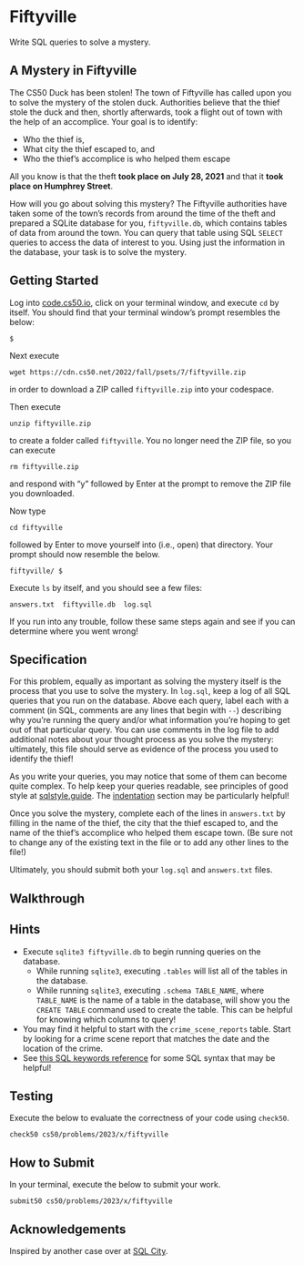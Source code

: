 Fiftyville
==========

Write SQL queries to solve a mystery.

A Mystery in Fiftyville
-----------------------

The CS50 Duck has been stolen! The town of Fiftyville has called upon you to solve the mystery of the stolen duck. Authorities believe that the thief stole the duck and then, shortly afterwards, took a flight out of town with the help of an accomplice. Your goal is to identify:

*   Who the thief is,
*   What city the thief escaped to, and
*   Who the thief’s accomplice is who helped them escape

All you know is that the theft **took place on July 28, 2021** and that it **took place on Humphrey Street**.

How will you go about solving this mystery? The Fiftyville authorities have taken some of the town’s records from around the time of the theft and prepared a SQLite database for you, `fiftyville.db`, which contains tables of data from around the town. You can query that table using SQL `SELECT` queries to access the data of interest to you. Using just the information in the database, your task is to solve the mystery.

Getting Started
---------------

Log into [code.cs50.io](https://code.cs50.io/), click on your terminal window, and execute `cd` by itself. You should find that your terminal window’s prompt resembles the below:

    $
    

Next execute

    wget https://cdn.cs50.net/2022/fall/psets/7/fiftyville.zip
    

in order to download a ZIP called `fiftyville.zip` into your codespace.

Then execute

    unzip fiftyville.zip
    

to create a folder called `fiftyville`. You no longer need the ZIP file, so you can execute

    rm fiftyville.zip
    

and respond with “y” followed by Enter at the prompt to remove the ZIP file you downloaded.

Now type

    cd fiftyville
    

followed by Enter to move yourself into (i.e., open) that directory. Your prompt should now resemble the below.

    fiftyville/ $
    

Execute `ls` by itself, and you should see a few files:

    answers.txt  fiftyville.db  log.sql
    

If you run into any trouble, follow these same steps again and see if you can determine where you went wrong!

Specification
-------------

For this problem, equally as important as solving the mystery itself is the process that you use to solve the mystery. In `log.sql`, keep a log of all SQL queries that you run on the database. Above each query, label each with a comment (in SQL, comments are any lines that begin with `--`) describing why you’re running the query and/or what information you’re hoping to get out of that particular query. You can use comments in the log file to add additional notes about your thought process as you solve the mystery: ultimately, this file should serve as evidence of the process you used to identify the thief!

As you write your queries, you may notice that some of them can become quite complex. To help keep your queries readable, see principles of good style at [sqlstyle.guide](https://www.sqlstyle.guide). The [indentation](https://www.sqlstyle.guide/#indentation) section may be particularly helpful!

Once you solve the mystery, complete each of the lines in `answers.txt` by filling in the name of the thief, the city that the thief escaped to, and the name of the thief’s accomplice who helped them escape town. (Be sure not to change any of the existing text in the file or to add any other lines to the file!)

Ultimately, you should submit both your `log.sql` and `answers.txt` files.

Walkthrough
-----------

Hints
-----

*   Execute `sqlite3 fiftyville.db` to begin running queries on the database.
    *   While running `sqlite3`, executing `.tables` will list all of the tables in the database.
    *   While running `sqlite3`, executing `.schema TABLE_NAME`, where `TABLE_NAME` is the name of a table in the database, will show you the `CREATE TABLE` command used to create the table. This can be helpful for knowing which columns to query!
*   You may find it helpful to start with the `crime_scene_reports` table. Start by looking for a crime scene report that matches the date and the location of the crime.
*   See [this SQL keywords reference](https://www.w3schools.com/sql/sql_ref_keywords.asp) for some SQL syntax that may be helpful!

Testing
-------

Execute the below to evaluate the correctness of your code using `check50`.

    check50 cs50/problems/2023/x/fiftyville
    

How to Submit
-------------

In your terminal, execute the below to submit your work.

    submit50 cs50/problems/2023/x/fiftyville
    

Acknowledgements
----------------

Inspired by another case over at [SQL City](https://mystery.knightlab.com/).
